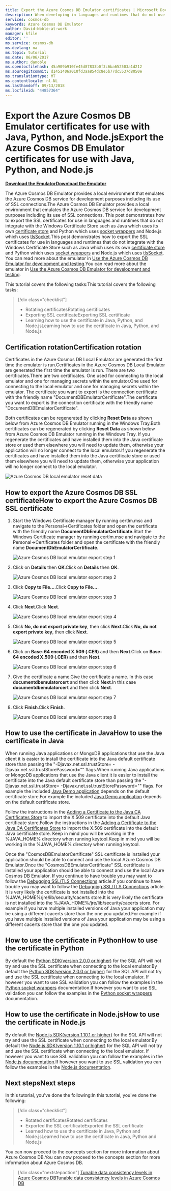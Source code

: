 ```yaml
---
title: Export the Azure Cosmos DB Emulator certificates | Microsoft Docs
description: When developing in languages and runtimes that do not use the Windows Certificate Store you will need to export and manage the SSL certificates. This post gives step by step instructions.
services: cosmos-db
keywords: Azure Cosmos DB Emulator
author: David-Noble-at-work
manager: kfile
editor: ''
ms.service: cosmos-db
ms.devlang: na
ms.topic: tutorial
ms.date: 06/06/2017
ms.author: danoble
ms.openlocfilehash: 45a909b910fe45d87833b0f3c6ba652503a1d212
ms.sourcegitcommit: d1451406a010fd3aa854dc8e5b77dc5537d8050e
ms.translationtype: MT
ms.contentlocale: nl-NL
ms.lasthandoff: 09/13/2018
ms.locfileid: "44857364"
---
```

# <a name="export-the-azure-cosmos-db-emulator-certificates-for-use-with-java-python-and-nodejs"></a><span data-ttu-id="eb764-105">Export the Azure Cosmos DB Emulator certificates for use with Java, Python, and Node.js</span><span class="sxs-lookup"><span data-stu-id="eb764-105">Export the Azure Cosmos DB Emulator certificates for use with Java, Python, and Node.js</span></span>

[<span data-ttu-id="eb764-106">**Download the Emulator**</span><span class="sxs-lookup"><span data-stu-id="eb764-106">**Download the Emulator**</span></span>](https://aka.ms/cosmosdb-emulator)

<span data-ttu-id="eb764-107">The Azure Cosmos DB Emulator provides a local environment that emulates the Azure Cosmos DB service for development purposes including its use of SSL connections.</span><span class="sxs-lookup"><span data-stu-id="eb764-107">The Azure Cosmos DB Emulator provides a local environment that emulates the Azure Cosmos DB service for development purposes including its use of SSL connections.</span></span> <span data-ttu-id="eb764-108">This post demonstrates how to export the SSL certificates for use in languages and runtimes that do not integrate with the Windows Certificate Store such as Java which uses its own [certificate store](https://docs.oracle.com/cd/E19830-01/819-4712/ablqw/index.html) and Python which uses [socket wrappers](https://docs.python.org/2/library/ssl.html) and Node.js which uses [tlsSocket](https://nodejs.org/api/tls.html#tls_tls_connect_options_callback).</span><span class="sxs-lookup"><span data-stu-id="eb764-108">This post demonstrates how to export the SSL certificates for use in languages and runtimes that do not integrate with the Windows Certificate Store such as Java which uses its own [certificate store](https://docs.oracle.com/cd/E19830-01/819-4712/ablqw/index.html) and Python which uses [socket wrappers](https://docs.python.org/2/library/ssl.html) and Node.js which uses [tlsSocket](https://nodejs.org/api/tls.html#tls_tls_connect_options_callback).</span></span> <span data-ttu-id="eb764-109">You can read more about the emulator in [Use the Azure Cosmos DB Emulator for development and testing](./local-emulator.md).</span><span class="sxs-lookup"><span data-stu-id="eb764-109">You can read more about the emulator in [Use the Azure Cosmos DB Emulator for development and testing](./local-emulator.md).</span></span>

<span data-ttu-id="eb764-110">This tutorial covers the following tasks:</span><span class="sxs-lookup"><span data-stu-id="eb764-110">This tutorial covers the following tasks:</span></span>

> [!div class="checklist"]
> * <span data-ttu-id="eb764-111">Rotating certificates</span><span class="sxs-lookup"><span data-stu-id="eb764-111">Rotating certificates</span></span>
> * <span data-ttu-id="eb764-112">Exporting SSL certificate</span><span class="sxs-lookup"><span data-stu-id="eb764-112">Exporting SSL certificate</span></span>
> * <span data-ttu-id="eb764-113">Learning how to use the certificate in Java, Python, and Node.js</span><span class="sxs-lookup"><span data-stu-id="eb764-113">Learning how to use the certificate in Java, Python, and Node.js</span></span>

## <a name="certification-rotation"></a><span data-ttu-id="eb764-114">Certification rotation</span><span class="sxs-lookup"><span data-stu-id="eb764-114">Certification rotation</span></span>

<span data-ttu-id="eb764-115">Certificates in the Azure Cosmos DB Local Emulator are generated the first time the emulator is run.</span><span class="sxs-lookup"><span data-stu-id="eb764-115">Certificates in the Azure Cosmos DB Local Emulator are generated the first time the emulator is run.</span></span> <span data-ttu-id="eb764-116">There are two certificates.</span><span class="sxs-lookup"><span data-stu-id="eb764-116">There are two certificates.</span></span> <span data-ttu-id="eb764-117">One used for connecting to the local emulator and one for managing secrets within the emulator.</span><span class="sxs-lookup"><span data-stu-id="eb764-117">One used for connecting to the local emulator and one for managing secrets within the emulator.</span></span> <span data-ttu-id="eb764-118">The certificate you want to export is the connection certificate with the friendly name "DocumentDBEmulatorCertificate".</span><span class="sxs-lookup"><span data-stu-id="eb764-118">The certificate you want to export is the connection certificate with the friendly name "DocumentDBEmulatorCertificate".</span></span>

<span data-ttu-id="eb764-119">Both certificates can be regenerated by clicking **Reset Data** as shown below from Azure Cosmos DB Emulator running in the Windows Tray.</span><span class="sxs-lookup"><span data-stu-id="eb764-119">Both certificates can be regenerated by clicking **Reset Data** as shown below from Azure Cosmos DB Emulator running in the Windows Tray.</span></span> <span data-ttu-id="eb764-120">If you regenerate the certificates and have installed them into the Java certificate store or used them elsewhere you will need to update them, otherwise your application will no longer connect to the local emulator.</span><span class="sxs-lookup"><span data-stu-id="eb764-120">If you regenerate the certificates and have installed them into the Java certificate store or used them elsewhere you will need to update them, otherwise your application will no longer connect to the local emulator.</span></span>

![Azure Cosmos DB local emulator reset data](./media/local-emulator-export-ssl-certificates/database-local-emulator-reset-data.png)

## <a name="how-to-export-the-azure-cosmos-db-ssl-certificate"></a><span data-ttu-id="eb764-122">How to export the Azure Cosmos DB SSL certificate</span><span class="sxs-lookup"><span data-stu-id="eb764-122">How to export the Azure Cosmos DB SSL certificate</span></span>

1. <span data-ttu-id="eb764-123">Start the Windows Certificate manager by running certlm.msc and navigate to the Personal->Certificates folder and open the certificate with the friendly name **DocumentDbEmulatorCertificate**.</span><span class="sxs-lookup"><span data-stu-id="eb764-123">Start the Windows Certificate manager by running certlm.msc and navigate to the Personal->Certificates folder and open the certificate with the friendly name **DocumentDbEmulatorCertificate**.</span></span>

    ![Azure Cosmos DB local emulator export step 1](./media/local-emulator-export-ssl-certificates/database-local-emulator-export-step-1.png)

2. <span data-ttu-id="eb764-125">Click on **Details** then **OK**.</span><span class="sxs-lookup"><span data-stu-id="eb764-125">Click on **Details** then **OK**.</span></span>

    ![Azure Cosmos DB local emulator export step 2](./media/local-emulator-export-ssl-certificates/database-local-emulator-export-step-2.png)

3. <span data-ttu-id="eb764-127">Click **Copy to File...**.</span><span class="sxs-lookup"><span data-stu-id="eb764-127">Click **Copy to File...**.</span></span>

    ![Azure Cosmos DB local emulator export step 3](./media/local-emulator-export-ssl-certificates/database-local-emulator-export-step-3.png)

4. <span data-ttu-id="eb764-129">Click **Next**.</span><span class="sxs-lookup"><span data-stu-id="eb764-129">Click **Next**.</span></span>

    ![Azure Cosmos DB local emulator export step 4](./media/local-emulator-export-ssl-certificates/database-local-emulator-export-step-4.png)

5. <span data-ttu-id="eb764-131">Click **No, do not export private key**, then click **Next**.</span><span class="sxs-lookup"><span data-stu-id="eb764-131">Click **No, do not export private key**, then click **Next**.</span></span>

    ![Azure Cosmos DB local emulator export step 5](./media/local-emulator-export-ssl-certificates/database-local-emulator-export-step-5.png)

6. <span data-ttu-id="eb764-133">Click on **Base-64 encoded X.509 (.CER)** and then **Next**.</span><span class="sxs-lookup"><span data-stu-id="eb764-133">Click on **Base-64 encoded X.509 (.CER)** and then **Next**.</span></span>

    ![Azure Cosmos DB local emulator export step 6](./media/local-emulator-export-ssl-certificates/database-local-emulator-export-step-6.png)

7. <span data-ttu-id="eb764-135">Give the certificate a name.</span><span class="sxs-lookup"><span data-stu-id="eb764-135">Give the certificate a name.</span></span> <span data-ttu-id="eb764-136">In this case **documentdbemulatorcert** and then click **Next**.</span><span class="sxs-lookup"><span data-stu-id="eb764-136">In this case **documentdbemulatorcert** and then click **Next**.</span></span>

    ![Azure Cosmos DB local emulator export step 7](./media/local-emulator-export-ssl-certificates/database-local-emulator-export-step-7.png)

8. <span data-ttu-id="eb764-138">Click **Finish**.</span><span class="sxs-lookup"><span data-stu-id="eb764-138">Click **Finish**.</span></span>

    ![Azure Cosmos DB local emulator export step 8](./media/local-emulator-export-ssl-certificates/database-local-emulator-export-step-8.png)

## <a name="how-to-use-the-certificate-in-java"></a><span data-ttu-id="eb764-140">How to use the certificate in Java</span><span class="sxs-lookup"><span data-stu-id="eb764-140">How to use the certificate in Java</span></span>

<span data-ttu-id="eb764-141">When running Java applications or MongoDB applications that use the Java client it is easier to install the certificate into the Java default certificate store than passing the "-Djavax.net.ssl.trustStore=<keystore> -Djavax.net.ssl.trustStorePassword="<password>" flags.</span><span class="sxs-lookup"><span data-stu-id="eb764-141">When running Java applications or MongoDB applications that use the Java client it is easier to install the certificate into the Java default certificate store than passing the "-Djavax.net.ssl.trustStore=<keystore> -Djavax.net.ssl.trustStorePassword="<password>" flags.</span></span> <span data-ttu-id="eb764-142">For example the included [Java Demo application](https://localhost:8081/_explorer/index.html) depends on the default certificate store.</span><span class="sxs-lookup"><span data-stu-id="eb764-142">For example the included [Java Demo application](https://localhost:8081/_explorer/index.html) depends on the default certificate store.</span></span>

<span data-ttu-id="eb764-143">Follow the instructions in the [Adding a Certificate to the Java CA Certificates Store](https://docs.microsoft.com/azure/java-add-certificate-ca-store) to import the X.509 certificate into the default Java certificate store.</span><span class="sxs-lookup"><span data-stu-id="eb764-143">Follow the instructions in the [Adding a Certificate to the Java CA Certificates Store](https://docs.microsoft.com/azure/java-add-certificate-ca-store) to import the X.509 certificate into the default Java certificate store.</span></span> <span data-ttu-id="eb764-144">Keep in mind you will be working in the %JAVA_HOME% directory when running keytool.</span><span class="sxs-lookup"><span data-stu-id="eb764-144">Keep in mind you will be working in the %JAVA_HOME% directory when running keytool.</span></span>

<span data-ttu-id="eb764-145">Once the "CosmosDBEmulatorCertificate" SSL certificate is installed your application should be able to connect and use the local Azure Cosmos DB Emulator.</span><span class="sxs-lookup"><span data-stu-id="eb764-145">Once the "CosmosDBEmulatorCertificate" SSL certificate is installed your application should be able to connect and use the local Azure Cosmos DB Emulator.</span></span> <span data-ttu-id="eb764-146">If you continue to have trouble you may want to follow the [Debugging SSL/TLS Connections](http://docs.oracle.com/javase/7/docs/technotes/guides/security/jsse/ReadDebug.html) article.</span><span class="sxs-lookup"><span data-stu-id="eb764-146">If you continue to have trouble you may want to follow the [Debugging SSL/TLS Connections](http://docs.oracle.com/javase/7/docs/technotes/guides/security/jsse/ReadDebug.html) article.</span></span> <span data-ttu-id="eb764-147">It is very likely the certificate is not installed into the %JAVA_HOME%/jre/lib/security/cacerts store.</span><span class="sxs-lookup"><span data-stu-id="eb764-147">It is very likely the certificate is not installed into the %JAVA_HOME%/jre/lib/security/cacerts store.</span></span> <span data-ttu-id="eb764-148">For example if you have multiple installed versions of Java your application may be using a different cacerts store than the one you updated.</span><span class="sxs-lookup"><span data-stu-id="eb764-148">For example if you have multiple installed versions of Java your application may be using a different cacerts store than the one you updated.</span></span>

## <a name="how-to-use-the-certificate-in-python"></a><span data-ttu-id="eb764-149">How to use the certificate in Python</span><span class="sxs-lookup"><span data-stu-id="eb764-149">How to use the certificate in Python</span></span>

<span data-ttu-id="eb764-150">By default the [Python SDK(version 2.0.0 or higher)](sql-api-sdk-python.md) for the SQL API will not try and use the SSL certificate when connecting to the local emulator.</span><span class="sxs-lookup"><span data-stu-id="eb764-150">By default the [Python SDK(version 2.0.0 or higher)](sql-api-sdk-python.md) for the SQL API will not try and use the SSL certificate when connecting to the local emulator.</span></span> <span data-ttu-id="eb764-151">If however you want to use SSL validation you can follow the examples in the [Python socket wrappers](https://docs.python.org/2/library/ssl.html) documentation.</span><span class="sxs-lookup"><span data-stu-id="eb764-151">If however you want to use SSL validation you can follow the examples in the [Python socket wrappers](https://docs.python.org/2/library/ssl.html) documentation.</span></span>

## <a name="how-to-use-the-certificate-in-nodejs"></a><span data-ttu-id="eb764-152">How to use the certificate in Node.js</span><span class="sxs-lookup"><span data-stu-id="eb764-152">How to use the certificate in Node.js</span></span>

<span data-ttu-id="eb764-153">By default the [Node.js SDK(version 1.10.1 or higher)](sql-api-sdk-node.md) for the SQL API will not try and use the SSL certificate when connecting to the local emulator.</span><span class="sxs-lookup"><span data-stu-id="eb764-153">By default the [Node.js SDK(version 1.10.1 or higher)](sql-api-sdk-node.md) for the SQL API will not try and use the SSL certificate when connecting to the local emulator.</span></span> <span data-ttu-id="eb764-154">If however you want to use SSL validation you can follow the examples in the [Node.js documentation](https://nodejs.org/api/tls.html#tls_tls_connect_options_callback).</span><span class="sxs-lookup"><span data-stu-id="eb764-154">If however you want to use SSL validation you can follow the examples in the [Node.js documentation](https://nodejs.org/api/tls.html#tls_tls_connect_options_callback).</span></span>

## <a name="next-steps"></a><span data-ttu-id="eb764-155">Next steps</span><span class="sxs-lookup"><span data-stu-id="eb764-155">Next steps</span></span>

<span data-ttu-id="eb764-156">In this tutorial, you've done the following:</span><span class="sxs-lookup"><span data-stu-id="eb764-156">In this tutorial, you've done the following:</span></span>

> [!div class="checklist"]
> * <span data-ttu-id="eb764-157">Rotated certificates</span><span class="sxs-lookup"><span data-stu-id="eb764-157">Rotated certificates</span></span>
> * <span data-ttu-id="eb764-158">Exported the SSL certificate</span><span class="sxs-lookup"><span data-stu-id="eb764-158">Exported the SSL certificate</span></span>
> * <span data-ttu-id="eb764-159">Learned how to use the certificate in Java, Python and Node.js</span><span class="sxs-lookup"><span data-stu-id="eb764-159">Learned how to use the certificate in Java, Python and Node.js</span></span>

<span data-ttu-id="eb764-160">You can now proceed to the concepts section for more information about Azure Cosmos DB.</span><span class="sxs-lookup"><span data-stu-id="eb764-160">You can now proceed to the concepts section for more information about Azure Cosmos DB.</span></span> 

> [!div class="nextstepaction"]
>[<span data-ttu-id="eb764-161">Tunable data consistency levels in Azure Cosmos DB</span><span class="sxs-lookup"><span data-stu-id="eb764-161">Tunable data consistency levels in Azure Cosmos DB</span></span>](../cosmos-db/consistency-levels.md)
